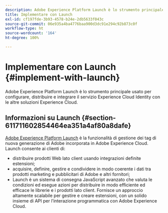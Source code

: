 ```yaml
---
description: Adobe Experience Platform Launch è lo strumento principale usato per configurare, distribuire e integrare il servizio Experience Cloud Identity con le altre soluzioni Experience Cloud.
title: Implementare con Launch
exl-id: cf197fde-3b93-4578-b24e-2db5633f043c
source-git-commit: 06e935a4ba4776baa900d3dc91e294c92b873c0f
workflow-type: ht
source-wordcount: '164'
ht-degree: 100%

---
```


# Implementare con Launch {#implement-with-launch}

Adobe Experience Platform Launch è lo strumento principale usato per configurare, distribuire e integrare il servizio Experience Cloud Identity con le altre soluzioni Experience Cloud.

## Informazioni su Launch {#section-611711602854464ea351a4af80a8dafe}

[Adobe Experience Platform Launch](https://experienceleague.adobe.com/docs/launch/using/home.html?lang=it) è la funzionalità di gestione dei tag di nuova generazione di Adobe incorporata in Adobe Experience Cloud. Launch consente ai clienti di:

* distribuire prodotti Web lato client usando integrazioni definite estensioni;
* acquisire, definire, gestire e condividere in modo coerente i dati tra prodotti marketing e pubblicitari di Adobe e altri fornitori;
* Launch è un sistema di consegna JavaScript avanzato che valuta le condizioni ed esegue azioni per distribuire in modo efficiente ed efficace le librerie e i prodotti lato client. Fornisce un approccio altamente scalabile per gestire e creare estensioni, con un solido insieme di API per l’interazione programmatica con Adobe Experience Cloud.

